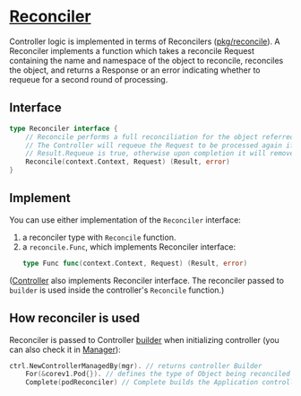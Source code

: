 # [Reconciler](https://pkg.go.dev/sigs.k8s.io/controller-runtime/pkg/reconcile)

Controller logic is implemented in terms of Reconcilers ([pkg/reconcile](https://pkg.go.dev/sigs.k8s.io/controller-runtime/pkg/reconcile)). A Reconciler implements a function which takes a reconcile Request containing the name and namespace of the object to reconcile, reconciles the object, and returns a Response or an error indicating whether to requeue for a second round of processing.


## Interface

```go
type Reconciler interface {
	// Reconcile performs a full reconciliation for the object referred to by the Request.
	// The Controller will requeue the Request to be processed again if an error is non-nil or
	// Result.Requeue is true, otherwise upon completion it will remove the work from the queue.
	Reconcile(context.Context, Request) (Result, error)
}
```

## Implement

You can use either implementation of the `Reconciler` interface:
1. a reconciler type with `Reconcile` function.
1. a `reconcile.Func`, which implements Reconciler interface:
	```go
	type Func func(context.Context, Request) (Result, error)
	```

([Controller](https://github.com/kubernetes-sigs/controller-runtime/blob/v0.12.3/pkg/internal/controller/controller.go#L42) also implements Reconciler interface. The reconciler passed to `builder` is used inside the controller's `Reconcile` function.)
## How reconciler is used
Reconciler is passed to Controller [builder](../builder) when initializing controller (you can also check it in [Manager](../manager/)):

```go
ctrl.NewControllerManagedBy(mgr). // returns controller Builder
    For(&corev1.Pod{}). // defines the type of Object being reconciled
    Complete(podReconciler) // Complete builds the Application controller, and return error
```
